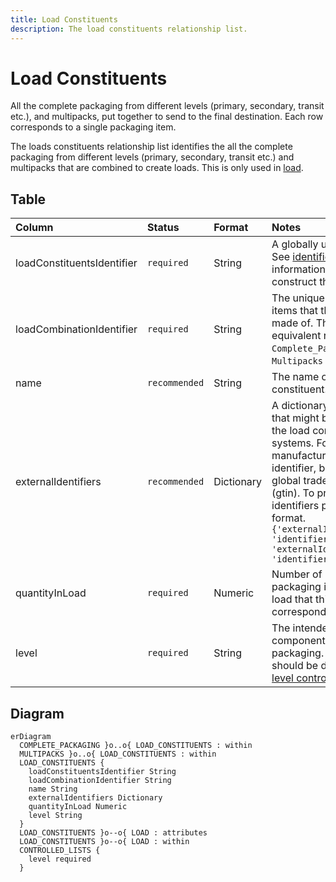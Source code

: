 ```yaml
---
title: Load Constituents
description: The load constituents relationship list.
---
```


# Load Constituents

All the complete packaging from different levels (primary, secondary, transit etc.), and multipacks, put together to send to the final destination. Each row corresponds to a single packaging item.

The loads constituents relationship list identifies the all the complete packaging from different levels (primary, secondary, transit etc.) and multipacks that are combined to create loads. This is only used in [load](../3_Data_Specification/3_7_Load.md).

## Table
|Column|<div style="width:90px">Status</div>|Format|Notes|
|:-|:-|:-|:-|
|loadConstituentsIdentifier|`required`|String|A globally unique identifier. See [identifiers](../4_Identifiers/4_1_Identifiers.md) section for information on how to construct this identifier|
|loadCombinationIdentifier|`required`|String|The unique identifier of the items that this component is made of. There must be an equivalent record in the `Complete_Packaging` OR `Multipacks` data.|
|name|`recommended`|String|The name of this load constituent.|
|externalIdentifiers|`recommended`|Dictionary|A dictionary of identifiers that might be used to identify the load constituents in other systems. For example: manufacturer's own internal identifier, bar codes or global trade item number (gtin). To provide external identifiers please follow this format. `{'externalIdentifierName1': 'identifier1', 'externalIdentifierName2': 'identifier2'}`|
|quantityInLoad|`required`|Numeric|Number of units for the packaging items found in a load that this row corresponds to.|
|level|`required`|String|The intended use of the component for the packaging. The entry here should be drawn from the [level controlled list](../5_Controlled_Lists/5_015_Level.md).|

## Diagram

``` mermaid
erDiagram
  COMPLETE_PACKAGING }o..o{ LOAD_CONSTITUENTS : within
  MULTIPACKS }o..o{ LOAD_CONSTITUENTS : within
  LOAD_CONSTITUENTS {
    loadConstituentsIdentifier String
    loadCombinationIdentifier String
    name String
    externalIdentifiers Dictionary
    quantityInLoad Numeric
    level String
  }
  LOAD_CONSTITUENTS }o--o{ LOAD : attributes
  LOAD_CONSTITUENTS }o--o{ LOAD : within
  CONTROLLED_LISTS {
    level required
  }
```